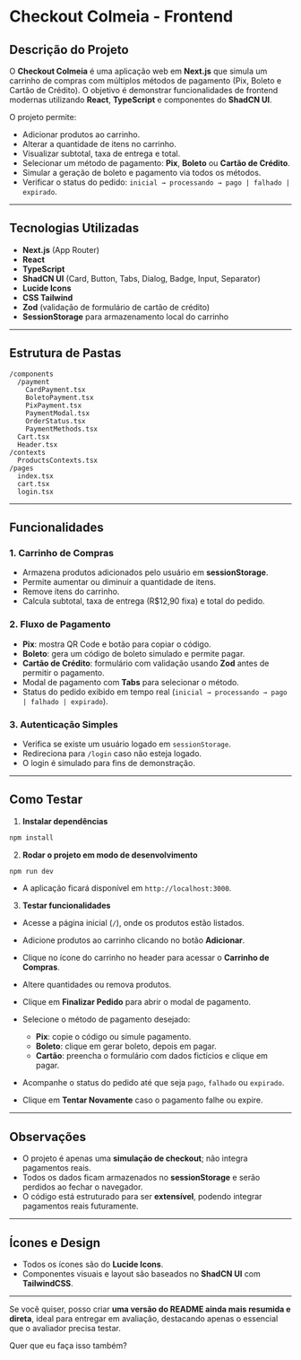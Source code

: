 # Checkout Colmeia - Frontend

## Descrição do Projeto

O **Checkout Colmeia** é uma aplicação web em **Next.js** que simula um carrinho de compras com múltiplos métodos de pagamento (Pix, Boleto e Cartão de Crédito). O objetivo é demonstrar funcionalidades de frontend modernas utilizando **React**, **TypeScript** e componentes do **ShadCN UI**.

O projeto permite:

- Adicionar produtos ao carrinho.
- Alterar a quantidade de itens no carrinho.
- Visualizar subtotal, taxa de entrega e total.
- Selecionar um método de pagamento: **Pix**, **Boleto** ou **Cartão de Crédito**.
- Simular a geração de boleto e pagamento via todos os métodos.
- Verificar o status do pedido: `inicial → processando → pago | falhado | expirado`.

---

## Tecnologias Utilizadas

- **Next.js** (App Router)
- **React**
- **TypeScript**
- **ShadCN UI** (Card, Button, Tabs, Dialog, Badge, Input, Separator)
- **Lucide Icons**
- **CSS Tailwind**
- **Zod** (validação de formulário de cartão de crédito)
- **SessionStorage** para armazenamento local do carrinho

---

## Estrutura de Pastas

```
/components
  /payment
    CardPayment.tsx
    BoletoPayment.tsx
    PixPayment.tsx
    PaymentModal.tsx
    OrderStatus.tsx
    PaymentMethods.tsx
  Cart.tsx
  Header.tsx
/contexts
  ProductsContexts.tsx
/pages
  index.tsx
  cart.tsx
  login.tsx
```

---

## Funcionalidades

### 1. Carrinho de Compras

- Armazena produtos adicionados pelo usuário em **sessionStorage**.
- Permite aumentar ou diminuir a quantidade de itens.
- Remove itens do carrinho.
- Calcula subtotal, taxa de entrega (R$12,90 fixa) e total do pedido.

### 2. Fluxo de Pagamento

- **Pix**: mostra QR Code e botão para copiar o código.
- **Boleto**: gera um código de boleto simulado e permite pagar.
- **Cartão de Crédito**: formulário com validação usando **Zod** antes de permitir o pagamento.
- Modal de pagamento com **Tabs** para selecionar o método.
- Status do pedido exibido em tempo real (`inicial → processando → pago | falhado | expirado`).

### 3. Autenticação Simples

- Verifica se existe um usuário logado em `sessionStorage`.
- Redireciona para `/login` caso não esteja logado.
- O login é simulado para fins de demonstração.

---

## Como Testar

1. **Instalar dependências**

```bash
npm install
```

2. **Rodar o projeto em modo de desenvolvimento**

```bash
npm run dev
```

- A aplicação ficará disponível em `http://localhost:3000`.

3. **Testar funcionalidades**

- Acesse a página inicial (`/`), onde os produtos estão listados.
- Adicione produtos ao carrinho clicando no botão **Adicionar**.
- Clique no ícone do carrinho no header para acessar o **Carrinho de Compras**.
- Altere quantidades ou remova produtos.
- Clique em **Finalizar Pedido** para abrir o modal de pagamento.
- Selecione o método de pagamento desejado:

  - **Pix**: copie o código ou simule pagamento.
  - **Boleto**: clique em gerar boleto, depois em pagar.
  - **Cartão**: preencha o formulário com dados fictícios e clique em pagar.

- Acompanhe o status do pedido até que seja `pago`, `falhado` ou `expirado`.
- Clique em **Tentar Novamente** caso o pagamento falhe ou expire.

---

## Observações

- O projeto é apenas uma **simulação de checkout**; não integra pagamentos reais.
- Todos os dados ficam armazenados no **sessionStorage** e serão perdidos ao fechar o navegador.
- O código está estruturado para ser **extensível**, podendo integrar pagamentos reais futuramente.

---

## Ícones e Design

- Todos os ícones são do **Lucide Icons**.
- Componentes visuais e layout são baseados no **ShadCN UI** com **TailwindCSS**.

---

Se você quiser, posso criar **uma versão do README ainda mais resumida e direta**, ideal para entregar em avaliação, destacando apenas o essencial que o avaliador precisa testar.

Quer que eu faça isso também?
